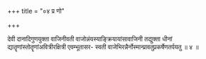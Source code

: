 +++
title = "०४ प्र णो"

+++

देवी दानादिगुणयुक्ता वाजिनीवती वाजोन्नंयस्याङ्क्रियायांसावाजिनी तद्युक्ता धीनां द्यातॄणांस्तोतॄणांअवित्रीरक्षित्री एवम्भूतासर- स्वती वाजेभिरन्नैर्नोस्मान्प्रावतुप्रकर्षेणतर्पयतु ॥ ४ ॥